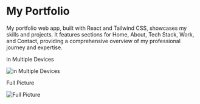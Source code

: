 # My Portfolio

<!-- This template provides a minimal setup to get React working in Vite with HMR and some ESLint rules.

Currently, two official plugins are available:

- [@vitejs/plugin-react](https://github.com/vitejs/vite-plugin-react/blob/main/packages/plugin-react/README.md) uses [Babel](https://babeljs.io/) for Fast Refresh
- [@vitejs/plugin-react-swc](https://github.com/vitejs/vite-plugin-react-swc) uses [SWC](https://swc.rs/) for Fast Refresh -->

<!-- git status
git add .
git status
git commit -m "your message"
gti push -->
My portfolio web app, built with React and Tailwind CSS, showcases my skills and projects. It features sections for Home, About, Tech Stack, Work, and Contact, providing a comprehensive overview of my professional journey and expertise.

in Multiple Devices

![in Multiple Devices](https://firebasestorage.googleapis.com/v0/b/portfolio-8a914.appspot.com/o/photo_2024-08-07_13-26-53.jpg?alt=media&token=57fc814b-02c3-41bd-813c-d4a1170b423c)

Full Picture

![Full Picture](https://firebasestorage.googleapis.com/v0/b/portfolio-8a914.appspot.com/o/chrome-capture-2024-8-7%20(1).png?alt=media&token=a140f16a-149f-4ca9-ba62-4db0d0af8c7d)
